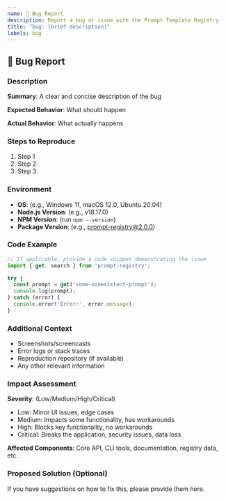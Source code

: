 ```yaml
---
name: 🐛 Bug Report
description: Report a bug or issue with the Prompt Template Registry
title: "bug: [brief description]"
labels: bug
---
```


## 🐛 Bug Report

### Description
**Summary**: A clear and concise description of the bug

**Expected Behavior**: What should happen

**Actual Behavior**: What actually happens

### Steps to Reproduce
1. Step 1
2. Step 2
3. Step 3

### Environment
- **OS**: (e.g., Windows 11, macOS 12.0, Ubuntu 20.04)
- **Node.js Version**: (e.g., v18.17.0)
- **NPM Version**: (run `npm --version`)
- **Package Version**: (e.g., prompt-registry@2.0.0)

### Code Example
```javascript
// If applicable, provide a code snippet demonstrating the issue
import { get, search } from 'prompt-registry';

try {
  const prompt = get('some-nonexistent-prompt');
  console.log(prompt);
} catch (error) {
  console.error('Error:', error.message);
}
```

### Additional Context
- Screenshots/screencasts
- Error logs or stack traces
- Reproduction repository (if available)
- Any other relevant information

### Impact Assessment
**Severity**: (Low/Medium/High/Critical)
- Low: Minor UI issues, edge cases
- Medium: Impacts some functionality, has workarounds
- High: Blocks key functionality, no workarounds
- Critical: Breaks the application, security issues, data loss

**Affected Components**: Core API, CLI tools, documentation, registry data, etc.

### Proposed Solution (Optional)
If you have suggestions on how to fix this, please provide them here.